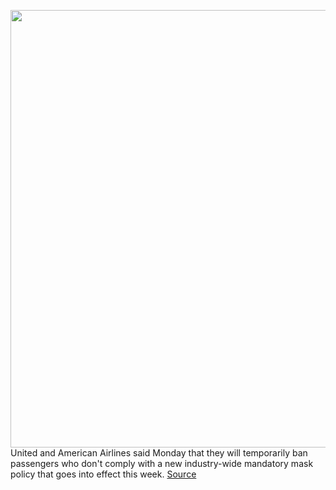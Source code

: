 <img src='https://cdn.vox-cdn.com/thumbor/oSXkenDNjJA0NQKFIUQZ7VDe51E=/0x0:5310x3485/1200x800/filters:focal(2231x1319:3079x2167)/cdn.vox-cdn.com/uploads/chorus_image/image/66943419/1224249447.jpg.0.jpg' width='700px' /><br/>
United and American Airlines said Monday that they will temporarily ban passengers who don't comply with a new industry-wide mandatory mask policy that goes into effect this week.
<a href='https://www.theverge.com/2020/6/16/21293432/united-american-airlines-passenger-ban-face-coverings-masks'> Source <a/>